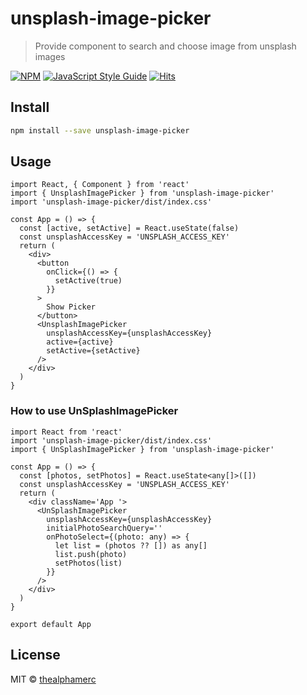 # unsplash-image-picker

> Provide component to search and choose image from unsplash images

[![NPM](https://img.shields.io/npm/v/unsplash-image-picker.svg)](https://www.npmjs.com/package/unsplash-image-picker) [![JavaScript Style Guide](https://img.shields.io/badge/code_style-standard-brightgreen.svg)](https://standardjs.com) [![Hits](https://hits.seeyoufarm.com/api/count/incr/badge.svg?url=https%3A%2F%2Fgithub.com%2FTheAlphamerc%2Funsplash-image-picker&count_bg=%2379C83D&title_bg=%23555555&icon=&icon_color=%23E7E7E7&title=hits&edge_flat=false)](https://hits.seeyoufarm.com)

## Install

```bash
npm install --save unsplash-image-picker
```

## Usage

```tsx
import React, { Component } from 'react'
import { UnsplashImagePicker } from 'unsplash-image-picker'
import 'unsplash-image-picker/dist/index.css'

const App = () => {
  const [active, setActive] = React.useState(false)
  const unsplashAccessKey = 'UNSPLASH_ACCESS_KEY'
  return (
    <div>
      <button
        onClick={() => {
          setActive(true)
        }}
      >
        Show Picker
      </button>
      <UnsplashImagePicker
        unsplashAccessKey={unsplashAccessKey}
        active={active}
        setActive={setActive}
      />
    </div>
  )
}
```

### How to use UnSplashImagePicker

```tsx
import React from 'react'
import 'unsplash-image-picker/dist/index.css'
import { UnSplashImagePicker } from 'unsplash-image-picker'

const App = () => {
  const [photos, setPhotos] = React.useState<any[]>([])
  const unsplashAccessKey = 'UNSPLASH_ACCESS_KEY'
  return (
    <div className='App '>
      <UnSplashImagePicker
        unsplashAccessKey={unsplashAccessKey}
        initialPhotoSearchQuery=''
        onPhotoSelect={(photo: any) => {
          let list = (photos ?? []) as any[]
          list.push(photo)
          setPhotos(list)
        }}
      />
    </div>
  )
}

export default App
```

## License

MIT © [thealphamerc](https://github.com/thealphamerc)
